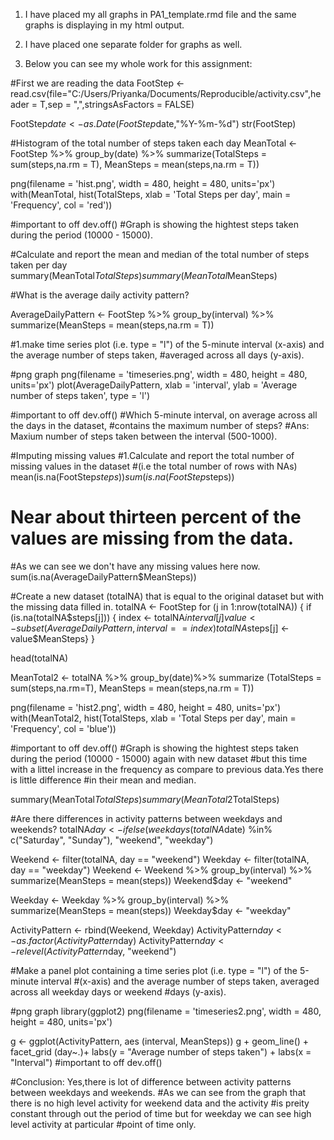1) I have placed my all graphs in PA1_template.rmd file and the same graphs is displaying in my html output.
2) I have placed one separate folder for graphs as well.

3) Below you can see my whole work for this assignment:

#First we are reading the data
FootStep <- read.csv(file="C:/Users/Priyanka/Documents/Reproducible/activity.csv",header = T,sep = ",",stringsAsFactors = FALSE)

FootStep$date <-as.Date(FootStep$date,"%Y-%m-%d")
str(FootStep)


#Histogram of the total number of steps taken each day
MeanTotal <- FootStep %>% group_by(date) %>%
  summarize(TotalSteps = sum(steps,na.rm = T),
  MeanSteps = mean(steps,na.rm = T))
  
  png(filename = 'hist.png', width = 480, height = 480, units='px')
  with(MeanTotal, hist(TotalSteps, xlab = 'Total Steps per day', main = 'Frequency', col = 'red'))
  
  #important to off
  dev.off()
#Graph is showing the hightest steps taken during the period (10000 - 15000).  

#Calculate and report the mean and median of the total number of steps taken per day
  summary(MeanTotal$TotalSteps)
  summary(MeanTotal$MeanSteps)

#What is the average daily activity pattern?
  
  AverageDailyPattern <- FootStep %>% group_by(interval) %>%
    summarize(MeanSteps = mean(steps,na.rm = T))
  
#1.make time series plot (i.e. type = "l") of the 5-minute interval (x-axis) and the average number of steps taken, 
#averaged across all days (y-axis).  
  
  #png graph
  png(filename = 'timeseries.png', width = 480, height = 480, units='px')
  plot(AverageDailyPattern, xlab = 'interval', ylab = 'Average number of steps taken', type = 'l')
  
  #important to off
  dev.off()
#Which 5-minute interval, on average across all the days in the dataset, 
#contains the maximum number of steps?
#Ans: Maxium number of steps taken between the interval (500-1000).
  
#Imputing missing values
#1.Calculate and report the total number of missing values in the dataset 
#(i.e the total number of rows with NAs) 
  mean(is.na(FootStep$steps))
  sum(is.na(FootStep$steps))
# Near about thirteen percent of the values are missing from the data.  
  
  
#As we can see we don't have any missing values here now.
  sum(is.na(AverageDailyPattern$MeanSteps))
  
#Create a new dataset (totalNA) that is equal to the original dataset but with the missing data filled in.
  totalNA <- FootStep
  for (j in 1:nrow(totalNA)) {
    if (is.na(totalNA$steps[j])) {
      index <- totalNA$interval[j]
      value <- subset(AverageDailyPattern, interval==index)
      totalNA$steps[j] <- value$MeanSteps}
  }
  
  head(totalNA)

  MeanTotal2 <- totalNA %>% group_by(date)%>%
    summarize (TotalSteps = sum(steps,na.rm=T),
  MeanSteps = mean(steps,na.rm = T))

png(filename = 'hist2.png', width = 480, height = 480, units='px')
with(MeanTotal2, hist(TotalSteps, xlab = 'Total Steps per day', main = 'Frequency', col = 'blue'))

#important to off
dev.off()
#Graph is showing the hightest steps taken during the period (10000 - 15000) again with new dataset
#but this time with a littel increase in the frequency as compare to previous data.Yes there is little difference
#in their mean and median.

summary(MeanTotal$TotalSteps)
summary(MeanTotal2$TotalSteps)

#Are there differences in activity patterns between weekdays and weekends?
totalNA$day<- ifelse(weekdays(totalNA$date) %in% c("Saturday", "Sunday"), "weekend", "weekday")

  Weekend <- filter(totalNA, day == "weekend")
  Weekday <- filter(totalNA, day == "weekday")
  Weekend <- Weekend %>% group_by(interval) %>%
  summarize(MeanSteps = mean(steps)) 
  Weekend$day <- "weekend"

  Weekday <- Weekday %>% group_by(interval) %>%
  summarize(MeanSteps = mean(steps)) 
  Weekday$day <- "weekday"

  ActivityPattern <- rbind(Weekend, Weekday)
  ActivityPattern$day <- as.factor(ActivityPattern$day)
  ActivityPattern$day <- relevel(ActivityPattern$day, "weekend")
  
#Make a panel plot containing a time series plot (i.e. type = "l") of the 5-minute interval 
#(x-axis) and the average number of steps taken, averaged across all weekday days or weekend 
#days (y-axis).
  
#png graph
  library(ggplot2)
  png(filename = 'timeseries2.png', width = 480, height = 480, units='px')
  
  g <- ggplot(ActivityPattern, aes (interval, MeanSteps))
  g + geom_line() + facet_grid (day~.)+ labs(y = "Average number of steps taken") + labs(x = "Interval")
#important to off
  dev.off()
  
#Conclusion: Yes,there is lot of difference between activity patterns between weekdays and weekends.
#As we can see from the graph that there is no high level activity for weekend data and the activity
#is preity constant through out the period of time but for weekday we can see high level activity at particular
#point of time only.  